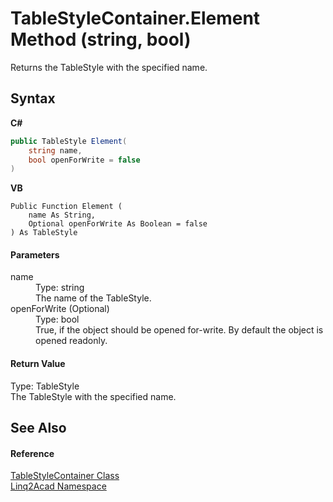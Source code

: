 # TableStyleContainer.Element Method (string, bool)
 

Returns the TableStyle with the specified name.

## Syntax

**C#**<br />
``` C#
public TableStyle Element(
	string name,
	bool openForWrite = false
)
```

**VB**<br />
``` VB
Public Function Element ( 
	name As String,
	Optional openForWrite As Boolean = false
) As TableStyle
```


#### Parameters
<dl><dt>name</dt><dd>Type: string<br />The name of the TableStyle.</dd><dt>openForWrite (Optional)</dt><dd>Type: bool<br />True, if the object should be opened for-write. By default the object is opened readonly.</dd></dl>

#### Return Value
Type: TableStyle<br />The TableStyle with the specified name.

## See Also


#### Reference
<a href="T_Linq2Acad_TableStyleContainer.md">TableStyleContainer Class</a><br /><a href="N_Linq2Acad.md">Linq2Acad Namespace</a><br />
